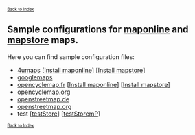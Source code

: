 <small><small>[Back to Index](../../../index.md)</small></small>

## Sample configurations for [maponline](../MapOnline/maponline.md) and [mapstore](../MapStore/mapstore.md) maps.

Here you can find sample configuration files:

- [4umaps](./4umaps/config.xml)  \[[Install maponline](mgmap-install://mg4gh.github.io/MGMapViewer/Features/MainMapFeatures/SampleConfig/4umaps/4umaps-maponline.zip)\]  \[[Install mapstore](mgmap-install://mg4gh.github.io/MGMapViewer/Features/MainMapFeatures/SampleConfig/4umaps/4umaps-mapstores.zip)\]
- [googlemaps](./googlemaps/config.xml)
- [opencyclemap.fr](./opencyclemap.fr/config.xml)   \[[Install maponline](mgmap-install://mg4gh.github.io/MGMapViewer/Features/MainMapFeatures/SampleConfig/opencyclemap.fr/opencyclemap.fr-maponline.zip)\]  \[[Install mapstore](mgmap-install://mg4gh.github.io/MGMapViewer/Features/MainMapFeatures/SampleConfig/opencyclemap.fr/opencyclemap.fr-mapstores.zip)\]
- [opencyclemap.org](./opencyclemap.org/config.xml)
- [openstreetmap.de](./openstreetmap.de/config.xml)
- [openstreetmap.org](./openstreetmap.org/config.xml)
- test \[[testStore](mgmap-install://mg4gh.github.io/MGMapViewer/Features/MainMapFeatures/SampleConfig/test/test.zip)\]  \[[testStoremP](mgmap-install://mg4gh.github.io/MGMapViewer/Features/MainMapFeatures/SampleConfig/test/testmP.zip)\]


<small><small>[Back to Index](../../../index.md)</small></small>